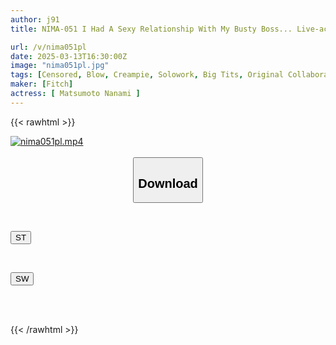```yaml
---
author: j91
title: NIMA-051 I Had A Sexy Relationship With My Busty Boss... Live-action Version! A Lucky Story About Getting Laid With The Company's Madonna Nanami Matsumoto

url: /v/nima051pl
date: 2025-03-13T16:30:00Z
image: "nima051pl.jpg"
tags: [Censored, Blow, Creampie, Solowork, Big Tits, Original Collaboration, Female Boss	]
maker: [Fitch]
actress: [ Matsumoto Nanami ]
---
```



{{< rawhtml >}}

<div class="video" data-videoid="Lyj7kLMZJYsR0vR">
    <a href="javascript:;">
        <img src="/v/nima051pl/nima051pl.jpg" width="WIDTH" height="HEIGHT" alt="nima051pl.mp4" loading="lazy">
    </a>
</div>

<script type="text/javascript" src="https://j91.asia/asset/on-demand-st.js"></script>

<br>
  <link rel="stylesheet" href="https://j91.asia/asset/bs5.css">
  
  <center>
  <button class="btn btn-primary" type="button" data-bs-toggle="collapse" data-bs-target=".multi-collapse" aria-expanded="false" aria-controls="multiCollapseExample1 multiCollapseExample2"><h2>Download</h2></button></center>
</p>
<div class="row">
  <div class="col">
    <div class="collapse multi-collapse" id="multiCollapseExample1">
      <div class="card card-body">
	      	      <br>
<div class="buttons">  
<p><a href="/v/nima051pl/st.html" target="_blank"><button class="btn-hover color-3"><i class="fa fa-download"></i> ST</button></a></p></div>
    </div>
  </div>
</div>
  <div class="col">
    <div class="collapse multi-collapse" id="multiCollapseExample2">
      <div class="card card-body">
	      <br>
<div class="buttons">
<p><a href="/v/nima051pl/sw.html" target="_blank"><button class="btn-hover color-2"><i class="fa fa-download"></i> SW</button></a></p></div>
<br><br>
      </div>
    </div>
  </div>
</div>

{{< /rawhtml >}}